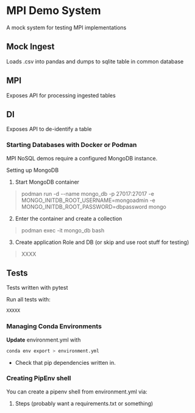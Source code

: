 # MPI Demo System
A mock system for testing MPI implementations

## Mock Ingest
Loads .csv into pandas and dumps to sqlite table in common database

## MPI
Exposes API for processing ingested tables

## DI
Exposes API to de-identify a table


### Starting Databases with Docker or Podman

MPI NoSQL demos require a configured MongoDB instance.

Setting up MongoDB
1. Start MongoDB container

> podman run -d --name mongo_db -p 27017:27017 -e MONGO_INITDB_ROOT_USERNAME=mongoadmin -e MONGO_INITDB_ROOT_PASSWORD=dbpassword mongo

2. Enter the container and create a collection

> podman exec -it mongo_db bash

3. Create application Role and DB (or skip and use root stuff for testing)

> XXXX


## Tests

Tests written with pytest

Run all tests with:

```bash
XXXXX
```

### Managing Conda Environments

**Update** environment.yml with 

```bash
conda env export > environment.yml
```

* Check that pip dependencies written in.

### Creating PipEnv shell

You can create a pipenv shell from environment.yml via:

1. Steps (probably want a requirements.txt or something)